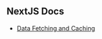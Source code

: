 ## NextJS Docs

-  [Data Fetching and Caching](https://github.com/mgomesdev/nextjs-docs/tree/main/__tests__/data-fetching-and-caching)
